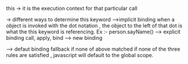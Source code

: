 this
-> it is the execution context for that particular call

-> different ways to determine this keyword
-->implicit binding
when a object is invoked with the dot notation , the object to the left of that dot
is what the this keyword is referencing. Ex :- person.sayName()
--> explicit binding
call, apply, bind
--> new binding

--> defaut binding
fallback if none of above matched
if none of the three rules are satisfied , javascript will default to the global scope.
